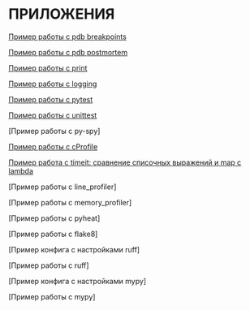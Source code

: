 # ПРИЛОЖЕНИЯ

[Пример работы с pdb breakpoints](../examples/pdb/breakpoints.py)

[Пример работы с pdb postmortem](../examples/pdb/pm.py)

[Пример работы с print](../examples/print/full.py)

[Пример работы с logging](../examples/logging/full.py)

[Пример работы с pytest](../examples/pytest/full.py)

[Пример работы с unittest](../examples/unittest/full.py)

[Пример работы с py-spy]

[Пример работы с cProfile](../examples/cprofile/full.py)

[Пример работа с timeit: сравнение списочных выражений и map с lambda](../examples/timeit/list_comp.py)

[Пример работы с line_profiler]

[Пример работы с memory_profiler]

[Пример работы с pyheat]

[Пример работы с flake8]

[Пример конфига с настройками ruff]

[Пример работы с ruff]

[Пример конфига с настройками mypy]

[Пример работы с mypy]

